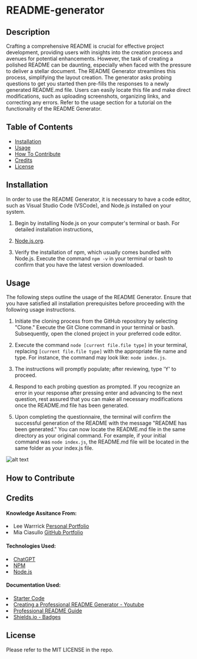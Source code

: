 # README-generator

## Description

Crafting a comprehensive README is crucial for effective project development, providing users with insights into the creation process and avenues for potential enhancements. However, the task of creating a polished README can be daunting, especially when faced with the pressure to deliver a stellar document. The README Generator streamlines this process, simplifying the layout creation. The generator asks probing questions to get you started then pre-fills the responses to a newly generated README.md file. Users can easily locate this file and make direct modifications, such as uploading screenshots, organizing links, and correcting any errors. Refer to the usage section for a tutorial on the functionality of the README Generator.

## Table of Contents

- [Installation](#installation)
- [Usage](#usage)
- [How To Contribute](#how-to-contribute)
- [Credits](#credits)
- [License](#license)

## Installation

In order to use the README Generator, it is necessary to have a code editor, such as Visual Studio Code (VSCode), and Node.js installed on your system.

1. Begin by installing Node.js on your computer's terminal or bash. For detailed installation instructions, <li><a href='https://nodejs.org/en'>Node.js.org</a>.

2. Verify the installation of npm, which usually comes bundled with Node.js. Execute the command `npm -v` in your terminal or bash to confirm that you have the latest version downloaded.

## Usage

The following steps outline the usage of the README Generator. Ensure that you have satisfied all installation prerequisites before proceeding with the following usage instructions.

1. Initiate the cloning process from the GitHub repository by selecting "Clone." Execute the Git Clone command in your terminal or bash. Subsequently, open the cloned project in your preferred code editor.

2. Execute the command `node [current file.file type]` in your terminal, replacing `[current file.file type]` with the appropriate file name and type. For instance, the command may look like: `node index.js`.

3. The instructions will promptly populate; after reviewing, type 'Y' to proceed.

4. Respond to each probing question as prompted. If you recognize an error in your response after pressing enter and advancing to the next question, rest assured that you can make all necessary modifications once the README.md file has been generated.

5. Upon completing the questionnaire, the terminal will confirm the successful generation of the README with the message "README has been generated." You can now locate the README.md file in the same directory as your original command. For example, if your initial command was `node index.js`, the README.md file will be located in the same folder as your index.js file.

![alt text](assets/images/screenshot.png)

## How to Contribute

## Credits

#### Knowledge Assitance From:
<li>Lee Warrrick <a href="https://leewarrick.com/">Personal Portfolio</a></li>
<li>Mia Ciasullo <a href="https://github.com/miacias">GitHub Portfolio</a></li>

#### Technologies Used:
<li><a href="https://chat.openai.com/">ChatGPT</a></li>
<li><a href="https://www.npmjs.com/package/inquirer/v/8.2.4?activeTab=readme#prompt">NPM</a></li>
<li><a href="https://nodejs.org/en/">Node.js</a></li>

#### Documentation Used:
<li><a href="https://github.com/coding-boot-camp/potential-enigma">Starter Code</a></li>
<li><a href="https://www.youtube.com/watch?v=xMoAZVIiGT0">Creating a Professional README Generator - Youtube</a></li>
<li><a href="https://coding-boot-camp.github.io/full-stack/github/professional-readme-guide">Professional README Guide</a></li>
<li><a href="https://shields.io/badges/git-hub-license">Shields.io - Badges</a></li>

## License

Please refer to the MIT LICENSE in the repo.